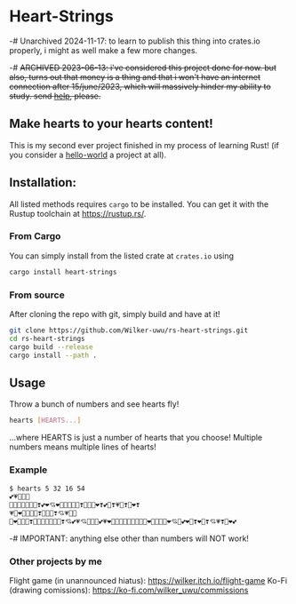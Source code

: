 # Heart-Strings

-# Unarchived 2024-11-17: to learn to publish this thing into crates.io properly, i might as well make a few more changes.

-# ~~ARCHIVED 2023-06-13: i've considered this project done for now. but also, turns out that money is a thing and that i won't have an internet connection after 15/june/2023, which will massively hinder my ability to study. send [help](https://liberapay.com/wilker/), please.~~

## Make hearts to your hearts content!

This is my second ever project finished in my process of learning Rust! (if you consider a [hello-world](/Wilker-uwu/rs-hello-world) a project at all).

## Installation:

All listed methods requires `cargo` to be installed. You can get it with the Rustup toolchain at <https://rustup.rs/>.

### From Cargo

You can simply install from the listed crate at `crates.io` using

```bash
cargo install heart-strings
```

### From source

After cloning the repo with git, simply build and have at it!

```bash
git clone https://github.com/Wilker-uwu/rs-heart-strings.git
cd rs-heart-strings
cargo build --release
cargo install --path .
```

## Usage

Throw a bunch of numbers and see hearts fly!

```bash
hearts [HEARTS...]
```
...where HEARTS is just a number of hearts that you choose! Multiple numbers means multiple lines of hearts!

### Example

```bash
$ hearts 5 32 16 54
💕💗💓💖💖
💖💞💖💞💓💞💝❣️💕❤️💘❤️💞💘💓💝💓❣️💝💝💝❤️❣️💕💞❣️💗💖❣️💞❤️❣️
💗💖❤️💝💗💗💞❣️💓💝💗❣️💘💗💓💞
💖❤️💓💕💘❣️💞💓💘💘💓💘💗❣️💘💕💗💘💝💝💓💕💗❤️💞💕💘💞💝💞💗💞💝❤️💞💞💗💞❤️💘💓💕❤️💝❣️❤️💝❣️💘💗❣️💖❤️💕
```
-# IMPORTANT: anything else other than numbers will NOT work!

### Other projects by me

Flight game (in unannounced hiatus): <https://wilker.itch.io/flight-game>
Ko-Fi (drawing comissions): <https://ko-fi.com/wilker_uwu/commissions>
